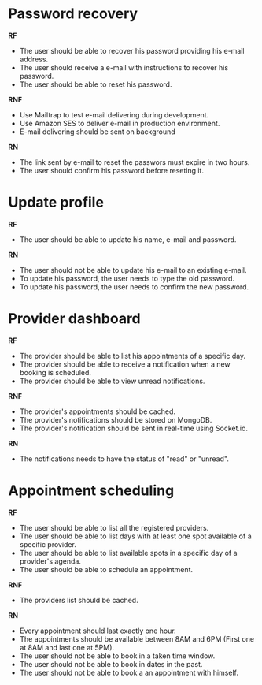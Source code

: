 # Password recovery

**RF**

- The user should be able to recover his password providing his e-mail address.
- The user should receive a e-mail with instructions to recover his password.
- The user should be able to reset his password.

**RNF**

- Use Mailtrap to test e-mail delivering during development.
- Use Amazon SES to deliver e-mail in production environment.
- E-mail delivering should be sent on background

**RN**

- The link sent by e-mail to reset the passwors must expire in two hours.
- The user should confirm his password before reseting it.

# Update profile

**RF**

- The user should be able to update his name, e-mail and password.

**RN**

- The user should not be able to update his e-mail to an existing e-mail.
- To update his password, the user needs to type the old password.
- To update his password, the user needs to confirm the new password.

# Provider dashboard

**RF**

- The provider should be able to list his appointments of a specific day.
- The provider should be able to receive a notification when a new booking is scheduled.
- The provider should be able to view unread notifications.

**RNF**

- The provider's appointments should be cached.
- The provider's notifications should be stored on MongoDB.
- The provider's notification should be sent in real-time using Socket.io.

**RN**

- The notifications needs to have the status of "read" or "unread".

# Appointment scheduling

**RF**

- The user should be able to list all the registered providers.
- The user should be able to list days with at least one spot available of a specific provider.
- The user should be able to list available spots in a specific day of a provider's agenda.
- The user should be able to schedule an appointment.

**RNF**

- The providers list should be cached.

**RN**

- Every appointment should last exactly one hour.
- The appointments should be available between 8AM and 6PM (First one at 8AM and last one at 5PM).
- The user should not be able to book in a taken time window.
- The user should not be able to book in dates in the past.
- The user should not be able to book a an appointment with himself.
